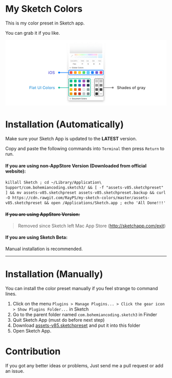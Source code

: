 # My Sketch Colors


This is my color preset in Sketch app.

You can grab it if you like.

![](readme.png)


# Installation (Automatically)

Make sure your Sketch App is updated to the **LATEST** version.

Copy and paste the following commands into `Terminal` then press `Return` to run.


#### If you are using non-AppStore Version (Downloaded from official website):
```
killall Sketch ; cd ~/Library/Application\ Support/com.bohemiancoding.sketch3/ && [ -f "assets-v85.sketchpreset" ] && mv assets-v85.sketchpreset assets-v85.sketchpreset.backup && curl -O https://cdn.rawgit.com/RayPS/my-sketch-colors/master/assets-v85.sketchpreset && open /Applications/Sketch.app ; echo 'All Done!!!'
```

#### <strike>If you are using AppStore Version:</strike>
> Removed since Sketch left Mac App Store (<http://sketchapp.com/exit>)

#### If you are using Sketch Beta:
Manual installation is recommended.

---

# Installation (Manually)

You can install the color preset manually if you feel strange to command lines.


1. Click on the menu `Plugins > Manage Plugins... > Click the gear icon > Show Plugins Folder...` in Sketch
2. Go to the parent folder named `com.bohemiancoding.sketch3` in Finder
3. Quit Sketch App (must do before next step)
4. Download [assets-v85.sketchpreset](https://github.com/RayPS/my-sketch-colors/raw/master/assets-v85.sketchpreset) and put it into this folder
5. Open Sketch App.


# Contribution

If you got any better ideas or problems,
Just send me a pull request or add an issue.
